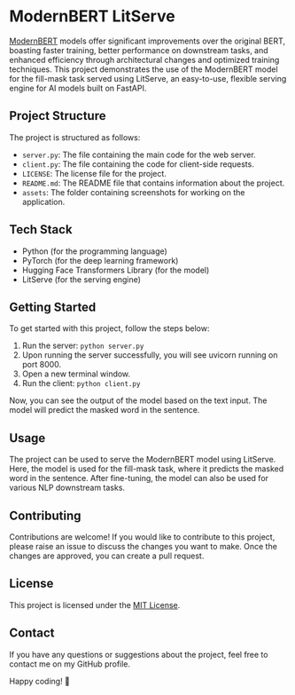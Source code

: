# ModernBERT LitServe

[ModernBERT](https://huggingface.co/answerdotai/ModernBERT-base) models offer significant improvements over the original BERT, boasting faster training, better performance on downstream tasks, and enhanced efficiency through architectural changes and optimized training techniques. This project demonstrates the use of the ModernBERT model for the fill-mask task served using LitServe, an easy-to-use, flexible serving engine for AI models built on FastAPI.

## Project Structure

The project is structured as follows:

- `server.py`: The file containing the main code for the web server.
- `client.py`: The file containing the code for client-side requests.
- `LICENSE`: The license file for the project.
- `README.md`: The README file that contains information about the project.
- `assets`: The folder containing screenshots for working on the application.

## Tech Stack

- Python (for the programming language)
- PyTorch (for the deep learning framework)
- Hugging Face Transformers Library (for the model)
- LitServe (for the serving engine)

## Getting Started

To get started with this project, follow the steps below:

1. Run the server: `python server.py`
2. Upon running the server successfully, you will see uvicorn running on port 8000.
3. Open a new terminal window.
4. Run the client: `python client.py`

Now, you can see the output of the model based on the text input. The model will predict the masked word in the sentence.

## Usage

The project can be used to serve the ModernBERT model using LitServe. Here, the model is used for the fill-mask task, where it predicts the masked word in the sentence. After fine-tuning, the model can also be used for various NLP downstream tasks.

## Contributing

Contributions are welcome! If you would like to contribute to this project, please raise an issue to discuss the changes you want to make. Once the changes are approved, you can create a pull request.

## License

This project is licensed under the [MIT License](LICENSE).

## Contact

If you have any questions or suggestions about the project, feel free to contact me on my GitHub profile.

Happy coding! 🚀
